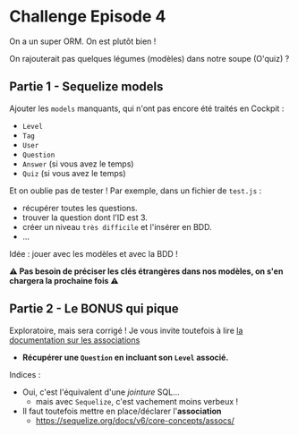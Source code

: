 # Challenge Episode 4

On a un super ORM. On est plutôt bien ! 

On rajouterait pas quelques légumes (modèles) dans notre soupe (O'quiz) ?

## Partie 1 - Sequelize models

Ajouter les `models` manquants, qui n'ont pas encore été traités en Cockpit : 
- `Level`
- `Tag`
- `User`
- `Question` 
- `Answer` (si vous avez le temps)
- `Quiz` (si vous avez le temps)

Et on oublie pas de tester ! Par exemple, dans un fichier de `test.js` :
- récupérer toutes les questions.
- trouver la question dont l'ID est 3.
- créer un niveau `très difficile` et l'insérer en BDD.
- ... 

Idée : jouer avec les modèles et avec la BDD !

**⚠️ Pas besoin de préciser les clés étrangères dans nos modèles, on s'en chargera la prochaine fois ⚠️** 

## Partie 2 - Le BONUS qui pique

Exploratoire, mais sera corrigé !
Je vous invite toutefois à lire [la documentation sur les associations](https://sequelize.org/docs/v6/core-concepts/assocs/)

- **Récupérer une `Question` en incluant son `Level` associé.**

Indices :
- Oui, c'est l'équivalent d'une *jointure* SQL...
  - mais avec `Sequelize`, c'est vachement moins verbeux !
- Il faut toutefois mettre en place/déclarer l'**association**
  - https://sequelize.org/docs/v6/core-concepts/assocs/